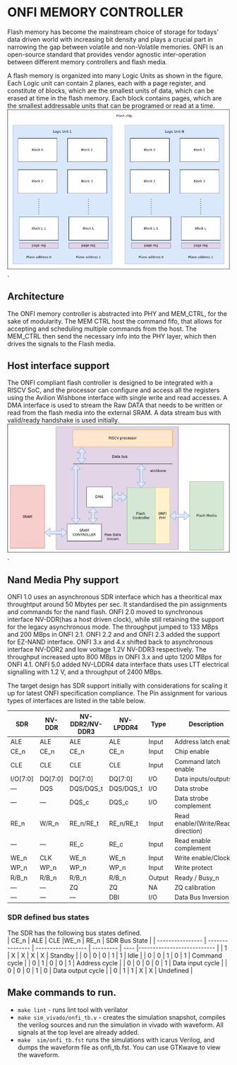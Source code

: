 # ONFI MEMORY CONTROLLER
Flash memory has become the mainstream choice of storage for todays’ data driven world with increasing bit density and plays a crucial part in narrowing the gap between volatile and non-Volatile memories. ONFI is an open-source standard that provides vendor agnostic inter-operation between different
memory controllers and flash media.    
  
A flash memory is organized into many Logic Units as shown in the figure. Each Logic unit can contain 2 planes, each with a page register, and constitute of blocks, which are the smallest units of data, which can be erased at time in the flash memory. Each block contains pages, which are the smallest addressable units that can be programed or read at a time.  
![dut_design_top](./onfi_controller/spec/figs/flash_memory_strutcture.png).   


## Architecture
The ONFI memory controller is abstracted into PHY and MEM_CTRL, for the sake of modularity. The MEM CTRL host the command fifo, that allows for accepting and scheduling multiple commands from the host. The MEM_CTRL then send the necessary info into the PHY layer, which then drives the signals to the Flash media. 




## Host interface support
The ONFI compliant flash controller is designed to be integrated with a RISCV SoC, and the processor can configure and access all the registers using the Avilion Wishbone interface with single write and read accesses. A DMA interface is used to stream the Raw DATA that needs to be written or read from the flash media into the external SRAM. A data stream bus with valid/ready handshake is used initially. 
![dut_design_top](./onfi_controller/spec/figs/hoste_interface.png). 


## Nand Media Phy support
ONFI 1.0 uses an asynchronous SDR interface which has a theoritical max throughtput around 50 Mbytes per sec. It standardised the pin assignments and commands for the nand flash. ONFI 2.0 moved to synchronous interface NV-DDR(has a host driven clock), while still retaining the support for the legacy asynchronous mode. The throughput jumped to 133 MBps and 200 MBps in ONFI 2.1.  ONFI 2.2 and and ONFI 2.3 added the support for EZ-NAND interface. ONFI 3.x and 4.x shifted back to asynchronous interface NV-DDR2 and low voltage 1.2V NV-DDR3 respectively. The throughput increased upto 800 MBps in ONFI 3.x and upto 1200 MBps for ONFI 4.1. ONFI 5.0 added NV-LDDR4 data interface thats uses LTT electrical signalling with 1.2 V, and  a throughput of 2400 MBps. 

The target design has SDR support initially with considerations for scaling it up for latest ONFI specification compliance. The Pin assignment for various types of interfaces are listed in the table below.

|   SDR            |  NV-DDR         |   NV-DDR2/NV-DDR3  | NV-LPDDR4 |  Type | Description                |
| ---------------- | --------------- | ------------------ | --------- |  ---- |--------------------------- |
|   ALE            |  ALE            |   ALE              |  ALE      | Input | Address latch enable       |
|   CE_n           |  CE_n           |   CE_n             |  CE_n     | Input | Chip enable                | 
|   CLE            |  CLE            |   CLE              |  CLE      | Input | Command latch enable       |
|   I/O[7:0]       |  DQ[7:0]        |   DQ[7:0]          |  DQ[7:0]  | I/O   | Data inputs/outputs        |
|   —              |  DQS            |   DQS/DQS_t        |  DQS/DQS_t| I/O   | Data strobe                |
|   —              |  —              |   DQS_c            |  DQS_c    | I/O   | Data strobe complement     |
|   RE_n           |  W/R_n          |   RE_n/RE_t        |  RE_n/RE_t| Input | Read enable/(Write/Read_n direction)|
|   —              |  —              |   RE_c             |  RE_c     | Input | Read enable complement     |
|   WE_n           |  CLK            |   WE_n             |  WE_n     | Input | Write enable/Clock         |
|   WP_n           |  WP_n           |   WP_n             |  WP_n     | Input | Write protect              |
|   R/B_n          |  R/B_n          |   R/B_n            |  R/B_n    | Output| Ready / Busy_n             |
|   —              |  —              |   ZQ               |  ZQ       |  NA   | ZQ calibration             |
|   —              |  —              |   —                |  DBI      | I/O   | Data Bus Inversion         |
### SDR defined bus states
The SDR has the following bus states defined.  
|  CE_n            | ALE             | CLE                |WE_n       | RE_n  | SDR Bus State              |
| ---------------- | --------------- | ------------------ | --------- |  ---- |--------------------------- |
|  1               | X               |  X                 | X         | X     | Standby                    |
|  0               | 0               |  0                 | 1         | 1     | Idle                       |
|  0               | 0               |  1                 | 0         | 1     | Command cycle              |
|  0               | 1               |  0                 | 0         | 1     | Address cycle              |
|  0               | 0               |  0                 | 0         | 1     | Data input cycle           |
|  0               | 0               |  0                 | 1         | 0     | Data output cycle          |
|  0               | 1               |  1                 | X         | X     | Undefined                  |
## Make commands to run.
- `make lint` - runs lint tool with verilator
- `make sim_vivado/onfi_tb.v` - creates the simulation snapshot, compiles the verilog sources and run the simulation in vivado with waveform. 
All signals at the top level are already added.
- `make  sim/onfi_tb.fst` 
runs the simulations with icarus Verilog, and dumps the waveform file as onfi_tb.fst. You can use GTKwave to view the waveform.

